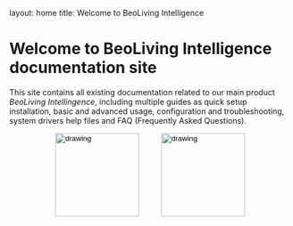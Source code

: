 layout: home
title: Welcome to BeoLiving Intelligence 
# Welcome to BeoLiving Intelligence documentation site

This site contains all existing documentation related to our main product _BeoLiving Intellingence_, including multiple guides as quick setup 
installation, basic and advanced usage, configuration and troubleshooting, system drivers help files and FAQ (Frequently Asked Questions).

<div style="margin:auto; width: 340px;">
 <div style="float:left">
  <input type="image" src="icons/guides.png" alt="drawing" width="150px" onclick="location.href='https://ik-avi.github.io/doctest/bli-guides/'"/>
  </div>

 <div style="float:right">
  <input type="image" src="icons/drivers.png" alt="drawing" width="150px" onclick="location.href='https://ik-avi.github.io/doctest/bli-help-files/drivers/main.html'"/>
 </div>


